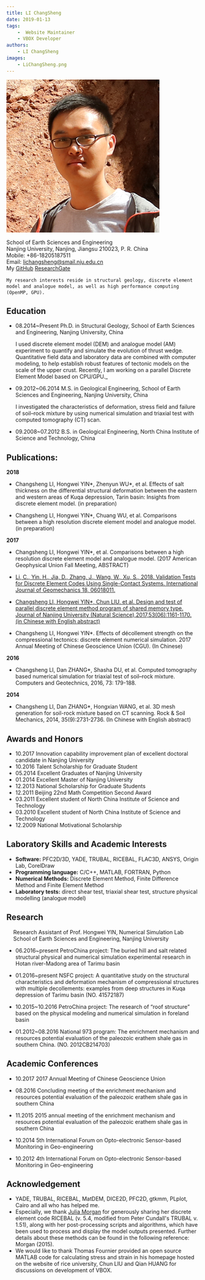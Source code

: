 ```yaml
---
title: LI ChangSheng
date: 2019-01-13
tags:
    -  Website Maintainer
    - VBOX Developer
authors:
    - LI ChangSheng
images:
    - LiChangSheng.png
---
```


<div class="row author-list">
    <div class="col-xs-6 col-sm-3 col-md-2 col-lg-2">
          <img src="LiChangSheng.png" alt="李长圣" class="img-circle">
    </div>
</div>


School of Earth Sciences and Engineering  
Nanjing University, Nanjing, Jiangsu 210023, P. R. China  
Mobile: +86-18205187511  
Email: lichangsheng@smail.nju.edu.cn  
My [GitHub](https://github.com/demsheng) [ResearchGate](https://www.researchgate.net/profile/Li_Changsheng2)

    My research interests reside in structural geology, discrete element model and analogue model, as well as high performance computing (OpenMP, GPU).


## Education

- 08.2014~Present    Ph.D. in Structural Geology, School of Earth Sciences and Engineering, Nanjing University, China


    I used discrete element model (DEM) and analogue model (AM) experiment to quantify and simulate the evolution of thrust wedge. Quantitative field data and laboratory data are combined with computer modeling, to help  establish robust features of tectonic models on the scale of the upper crust. Recently, I am working on a parallel Discrete Element Model based on CPU/GPU._


- 09.2012~06.2014 M.S. in Geological Engineering, School of Earth Sciences and Engineering, Nanjing University, China

    I investigated the characteristics of deformation, stress field and failure of soil–rock mixture by using numerical simulation and triaxial test with computed tomography (CT) scan.

- 09.2008~07.2012   B.S. in Geological Engineering, North China Institute of Science and Technology, China

 


## Publications:

**2018**

- Changsheng LI, Hongwei YIN*, Zhenyun WU*, et al. Effects of salt thickness on the differential structural deformation between the eastern and western areas of Kuqa depression, Tarin basin: Insights from discrete element model. (in preparation)

- Changsheng LI, Hongwei YIN*, Chuang WU, et al. Comparisons between a high resolution discrete  element model and analogue model. (in preparation)

**2017**

- Changsheng LI, Hongwei YIN*, et al. Comparisons between a high resolution discrete element model and analogue model. (2017 American Geophysical Union Fall Meeting, ABSTRACT)

- [Li, C., Yin, H., Jia, D., Zhang, J., Wang, W., Xu, S., 2018. Validation Tests for Discrete Element Codes Using Single-Contact Systems. International Journal of Geomechanics 18, 06018011.](/download/li2017.pdf)

- [Changsheng LI, Hongwei YIN*, Chun LIU, et al. Design and test of parallel discrete element method program of shared memory type. Journal of Nanjing University (Natural Science),2017,53(06):1161-1170. (in Chinese with English abstract)](/download/共享内存式并行离散元程序的设计与测试_李长圣.pdf)

- Changsheng LI, Hongwei YIN*. Effects of décollement strength on the compressional tectonics: discrete element numerical simulation. 2017 Annual Meeting of Chinese Geoscience Union (CGU). (In Chinese)

**2016**

- Changsheng LI, Dan ZHANG*, Shasha DU, et al. Computed tomography based numerical simulation for triaxial test of soil–rock mixture. Computers and Geotechnics, 2016, 73: 179-188.

**2014**

- Changsheng LI, Dan ZHANG*, Hongxian WANG, et al. 3D mesh generation for soil-rock mixture based on CT scanning. Rock & Soil Mechanics, 2014, 35(9):2731-2736. (In Chinese with English abstract)


## Awards and Honors

- 10.2017    Innovation capability improvement plan of excellent doctoral candidate in Nanjing University  
- 10.2016    Talent Scholarship for Graduate Student  
- 05.2014    Excellent Graduates of Nanjing University  
- 01.2014    Excellent Master of Nanjing University  
- 12.2013    National Scholarship for Graduate Students  
- 12.2011    Beijing 22nd Math Competition Second Award  
- 03.2011    Excellent student of North China Institute of Science and Technology  
- 03.2010    Excellent student of North China Institute of Science and Technology  
- 12.2009    National Motivational Scholarship  

## Laboratory Skills and Academic Interests

- **Software:** PFC2D/3D, YADE, TRUBAL, RICEBAL, FLAC3D, ANSYS, Origin Lab, CorelDraw
- **Programming language:** C/C++, MATLAB, FORTRAN, Python
- **Numerical Methods:** Discrete Element Method, Finite Difference Method and Finite Element Method
- **Laboratory tests:** direct shear test, triaxial shear test, structure physical modelling (analogue model)


## Research  
    
&emsp; Research Assistant of Prof. Hongwei YIN, Numerical Simulation Lab  
&emsp; School of Earth Sciences and Engineering, Nanjing University

- 06.2016~present            PetroChina project: The buried hill and salt related structural physical and numerical simulation experimental research in Hotan river-Madong area of Tarimu basin

- 01.2016~present            NSFC project: A quantitative study on the structural characteristics and deformation mechanism of compressional structures with multiple decollements: examples from deep structures in Kuqa depression of Tarimu basin (NO. 41572187)

- 10.2015~10.2016          PetroChina project: The research of “roof structure” based on the physical modeling and numerical simulation in foreland basin

- 01.2012~08.2016          National 973 program: The enrichment mechanism and resources potential evaluation of the paleozoic erathem shale gas in southern China. (NO. 2012CB214703)


## Academic Conferences 

- 10.2017 2017 Annual Meeting of Chinese Geoscience Union

- 08.2016 Concluding meeting of the enrichment mechanism and resources potential evaluation of the paleozoic erathem shale gas in southern China

- 11.2015 2015 annual meeting of the enrichment mechanism and resources potential evaluation of the paleozoic erathem shale gas in southern China

- 10.2014 5th International Forum on Opto-electronic Sensor-based Monitoring in Geo-engineering

- 10.2012 4th International Forum on Opto-electronic Sensor-based Monitoring in Geo-engineering


## Acknowledgement

- YADE, TRUBAL, RICEBAL, MatDEM, DICE2D, PFC2D, gtkmm, PLplot, Cairo and all who has helped me.  
- Especially, we thank [Julia Morgan](https://earthscience.rice.edu/directory/user/100)  for generously sharing her discrete element code RICEBAL (v. 5.4, modified from Peter Cundall's TRUBAL v. 1.51), along with her post-processing scripts and algorithms, which have been used to process and display the model outputs presented. Further details about these methods can be found in the following reference: Morgan (2015).  
- We would like to thank Thomas Fournier provided an open source MATLAB code for calculating stress and strain in his homepage hosted on the website of rice university, Chun LIU and Qian HUANG for discussions on development of VBOX.



